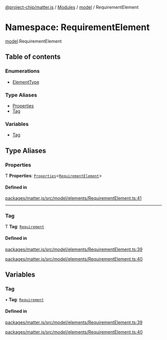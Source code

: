 [@project-chip/matter.js](../README.md) / [Modules](../modules.md) / [model](model.md) / RequirementElement

# Namespace: RequirementElement

[model](model.md).RequirementElement

## Table of contents

### Enumerations

- [ElementType](../enums/model.RequirementElement.ElementType.md)

### Type Aliases

- [Properties](model.RequirementElement.md#properties)
- [Tag](model.RequirementElement.md#tag)

### Variables

- [Tag](model.RequirementElement.md#tag-1)

## Type Aliases

### Properties

Ƭ **Properties**: [`Properties`](model.BaseElement.md#properties)\<[`RequirementElement`](model.md#requirementelement)\>

#### Defined in

[packages/matter.js/src/model/elements/RequirementElement.ts:41](https://github.com/project-chip/matter.js/blob/558e12c94a201592c28c7bc0743705360b3e5ca6/packages/matter.js/src/model/elements/RequirementElement.ts#L41)

___

### Tag

Ƭ **Tag**: [`Requirement`](../enums/model.ElementTag.md#requirement)

#### Defined in

[packages/matter.js/src/model/elements/RequirementElement.ts:39](https://github.com/project-chip/matter.js/blob/558e12c94a201592c28c7bc0743705360b3e5ca6/packages/matter.js/src/model/elements/RequirementElement.ts#L39)

[packages/matter.js/src/model/elements/RequirementElement.ts:40](https://github.com/project-chip/matter.js/blob/558e12c94a201592c28c7bc0743705360b3e5ca6/packages/matter.js/src/model/elements/RequirementElement.ts#L40)

## Variables

### Tag

• **Tag**: [`Requirement`](../enums/model.ElementTag.md#requirement)

#### Defined in

[packages/matter.js/src/model/elements/RequirementElement.ts:39](https://github.com/project-chip/matter.js/blob/558e12c94a201592c28c7bc0743705360b3e5ca6/packages/matter.js/src/model/elements/RequirementElement.ts#L39)

[packages/matter.js/src/model/elements/RequirementElement.ts:40](https://github.com/project-chip/matter.js/blob/558e12c94a201592c28c7bc0743705360b3e5ca6/packages/matter.js/src/model/elements/RequirementElement.ts#L40)
